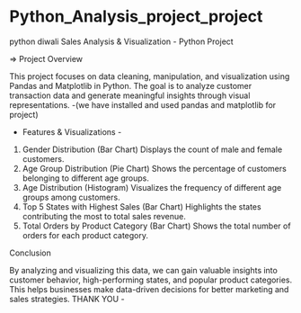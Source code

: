  # Python_Analysis_project_project
 python diwali Sales Analysis & Visualization - Python Project

=>  Project Overview

This project focuses on data cleaning, manipulation, and visualization using Pandas and Matplotlib in Python. The goal is to analyze customer transaction data and generate meaningful insights through visual representations. 
-(we have installed and used pandas and matplotlib for project)

* Features & Visualizations -
1. Gender Distribution (Bar Chart)
  Displays the count of male and female customers.
2. Age Group Distribution (Pie Chart)
  Shows the percentage of customers belonging to different age groups.
3. Age Distribution (Histogram)
  Visualizes the frequency of different age groups among customers.
4. Top 5 States with Highest Sales (Bar Chart)
  Highlights the states contributing the most to total sales revenue.
5. Total Orders by Product Category (Bar Chart)
  Shows the total number of orders for each product category.

 Conclusion

By analyzing and visualizing this data, we can gain valuable insights into customer behavior, high-performing states, and popular product categories. This helps businesses make data-driven decisions for better marketing and sales strategies. 
THANK YOU -
